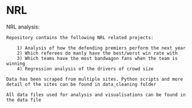 # NRL
NRL analysis:

	Repository contains the following NRL related projects:
		
		1) Analysis of how the defending premiers perform the next year
		2) Which referees do manly have the best/worst win rate with
		3) Which teams have the most bandwagon fans when the team is winning
		4) Regression analysis of the drivers of crowd size

	Data has been scraped from multiple sites. Python scripts and more detail of the sites can be found in data_cleaning folder

	All data files used for analysis and visualisations can be found in the data file
